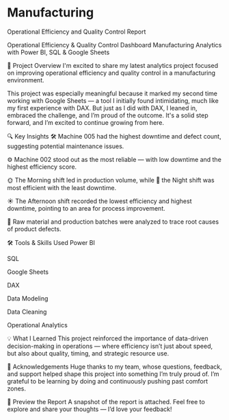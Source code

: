 # Manufacturing
Operational Efficiency and Quality Control Report

Operational Efficiency & Quality Control Dashboard
Manufacturing Analytics with Power BI, SQL & Google Sheets

📌 Project Overview
I'm excited to share my latest analytics project focused on improving operational efficiency and quality control in a manufacturing environment.

This project was especially meaningful because it marked my second time working with Google Sheets — a tool I initially found intimidating, much like my first experience with DAX. But just as I did with DAX, I leaned in, embraced the challenge, and I’m proud of the outcome. It's a solid step forward, and I’m excited to continue growing from here.

🔍 Key Insights
🛠️ Machine 005 had the highest downtime and defect count, suggesting potential maintenance issues.

⚙️ Machine 002 stood out as the most reliable — with low downtime and the highest efficiency score.

🌞 The Morning shift led in production volume, while 🌙 the Night shift was most efficient with the least downtime.

☀️ The Afternoon shift recorded the lowest efficiency and highest downtime, pointing to an area for process improvement.

🧪 Raw material and production batches were analyzed to trace root causes of product defects.

🛠 Tools & Skills Used
Power BI

SQL

Google Sheets

DAX

Data Modeling

Data Cleaning

Operational Analytics

💡 What I Learned
This project reinforced the importance of data-driven decision-making in operations — where efficiency isn’t just about speed, but also about quality, timing, and strategic resource use.

🙏 Acknowledgements
Huge thanks to my team, whose questions, feedback, and support helped shape this project into something I’m truly proud of. I’m grateful to be learning by doing and continuously pushing past comfort zones.

📎 Preview the Report
A snapshot of the report is attached.
Feel free to explore and share your thoughts — I’d love your feedback!


